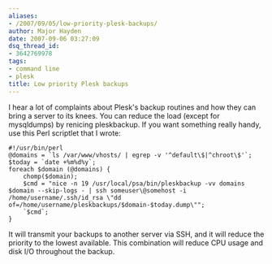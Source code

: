 ```yaml
---
aliases:
- /2007/09/05/low-priority-plesk-backups/
author: Major Hayden
date: 2007-09-06 03:27:09
dsq_thread_id:
- 3642769978
tags:
- command line
- plesk
title: Low priority Plesk backups
---
```


I hear a lot of complaints about Plesk's backup routines and how they can bring a server to its knees. You can reduce the load (except for mysqldumps) by renicing pleskbackup. If you want something really handy, use this Perl scriptlet that I wrote:

```
#!/usr/bin/perl
@domains = `ls /var/www/vhosts/ | egrep -v '^default\$|^chroot\$'`;
$today = `date +%m%d%y`;
foreach $domain (@domains) {
	chomp($domain);
	$cmd = "nice -n 19 /usr/local/psa/bin/pleskbackup -vv domains $domain --skip-logs - | ssh someuser\@somehost -i /home/username/.ssh/id_rsa \"dd of=/home/username/pleskbackups/$domain-$today.dump\"";
	`$cmd`;
}
```

It will transmit your backups to another server via SSH, and it will reduce the priority to the lowest available. This combination will reduce CPU usage and disk I/O throughout the backup.